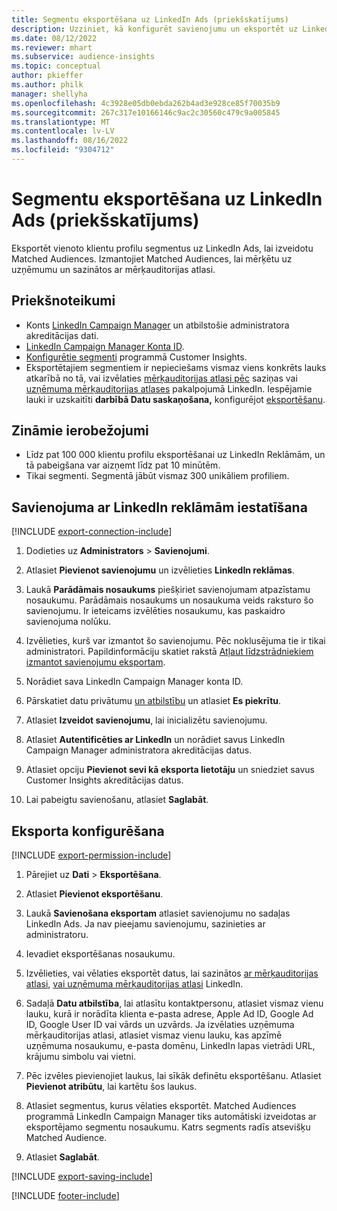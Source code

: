 ```yaml
---
title: Segmentu eksportēšana uz LinkedIn Ads (priekšskatījums)
description: Uzziniet, kā konfigurēt savienojumu un eksportēt uz LinkedIn Ads.
ms.date: 08/12/2022
ms.reviewer: mhart
ms.subservice: audience-insights
ms.topic: conceptual
author: pkieffer
ms.author: philk
manager: shellyha
ms.openlocfilehash: 4c3928e05db0ebda262b4ad3e928ce85f70035b9
ms.sourcegitcommit: 267c317e10166146c9ac2c30560c479c9a005845
ms.translationtype: MT
ms.contentlocale: lv-LV
ms.lasthandoff: 08/16/2022
ms.locfileid: "9304712"
---
```

# <a name="export-segments-to-linkedin-ads-preview"></a>Segmentu eksportēšana uz LinkedIn Ads (priekšskatījums)

Eksportēt vienoto klientu profilu segmentus uz LinkedIn Ads, lai izveidotu Matched Audiences. Izmantojiet Matched Audiences, lai mērķētu uz uzņēmumu un sazinātos ar mērķauditorijas atlasi.

## <a name="prerequisites"></a>Priekšnoteikumi

- Konts [LinkedIn Campaign Manager](https://business.linkedin.com/marketing-solutions/ads) un atbilstošie administratora akreditācijas dati.
- [LinkedIn Campaign Manager Konta ID](https://www.linkedin.com/help/lms/answer/a424270).
- [Konfigurētie segmenti](segments.md) programmā Customer Insights.
- Eksportētajiem segmentiem ir nepieciešams vismaz viens konkrēts lauks atkarībā no tā, vai izvēlaties [mērķauditorijas atlasi pēc](https://business.linkedin.com/marketing-solutions/ad-targeting/contact-targeting) saziņas vai [uzņēmuma mērķauditorijas atlases](https://business.linkedin.com/marketing-solutions/ad-targeting/account-targeting) pakalpojumā LinkedIn. Iespējamie lauki ir uzskaitīti **darbībā Datu saskaņošana,** konfigurējot [eksportēšanu](#configure-an-export).

## <a name="known-limitations"></a>Zināmie ierobežojumi

- Līdz pat 100 000 klientu profilu eksportēšanai uz LinkedIn Reklāmām, un tā pabeigšana var aizņemt līdz pat 10 minūtēm.
- Tikai segmenti. Segmentā jābūt vismaz 300 unikāliem profiliem.

## <a name="set-up-connection-to-linkedin-ads"></a>Savienojuma ar LinkedIn reklāmām iestatīšana

[!INCLUDE [export-connection-include](includes/export-connection-admn.md)]

1. Dodieties uz **Administrators** > **Savienojumi**.

1. Atlasiet **Pievienot savienojumu** un izvēlieties **LinkedIn reklāmas**.

1. Laukā **Parādāmais nosaukums** piešķiriet savienojumam atpazīstamu nosaukumu. Parādāmais nosaukums un nosaukuma veids raksturo šo savienojumu. Ir ieteicams izvēlēties nosaukumu, kas paskaidro savienojuma nolūku.

1. Izvēlieties, kurš var izmantot šo savienojumu. Pēc noklusējuma tie ir tikai administratori. Papildinformāciju skatiet rakstā [Atļaut līdzstrādniekiem izmantot savienojumu eksportam](connections.md#allow-contributors-to-use-a-connection-for-exports).

1. Norādiet sava LinkedIn Campaign Manager konta ID.

1. Pārskatiet datu privātumu [un atbilstību](connections.md#data-privacy-and-compliance) un atlasiet **Es piekrītu**.

1. Atlasiet **Izveidot savienojumu**, lai inicializētu savienojumu.

1. Atlasiet **Autentificēties ar LinkedIn** un norādiet savus LinkedIn Campaign Manager administratora akreditācijas datus.

1. Atlasiet opciju **Pievienot sevi kā eksporta lietotāju** un sniedziet savus Customer Insights akreditācijas datus.

1. Lai pabeigtu savienošanu, atlasiet **Saglabāt**.

## <a name="configure-an-export"></a>Eksporta konfigurēšana

[!INCLUDE [export-permission-include](includes/export-permission.md)]

1. Pārejiet uz **Dati** > **Eksportēšana**.

1. Atlasiet **Pievienot eksportēšanu**.

1. Laukā **Savienošana eksportam** atlasiet savienojumu no sadaļas LinkedIn Ads. Ja nav pieejamu savienojumu, sazinieties ar administratoru.

1. Ievadiet eksportēšanas nosaukumu.

1. Izvēlieties, vai vēlaties eksportēt datus, lai sazinātos [ar mērķauditorijas atlasi](https://business.linkedin.com/marketing-solutions/ad-targeting/contact-targeting), [vai uzņēmuma mērķauditorijas atlasi](https://business.linkedin.com/marketing-solutions/ad-targeting/account-targeting) LinkedIn.

1. Sadaļā **Datu atbilstība**, lai atlasītu kontaktpersonu, atlasiet vismaz vienu lauku, kurā ir norādīta klienta e-pasta adrese, Apple Ad ID, Google Ad ID, Google User ID vai vārds un uzvārds. Ja izvēlaties uzņēmuma mērķauditorijas atlasi, atlasiet vismaz vienu lauku, kas apzīmē uzņēmuma nosaukumu, e-pasta domēnu, LinkedIn lapas vietrādi URL, krājumu simbolu vai vietni.

1. Pēc izvēles pievienojiet laukus, lai sīkāk definētu eksportēšanu. Atlasiet **Pievienot atribūtu**, lai kartētu šos laukus.

1. Atlasiet segmentus, kurus vēlaties eksportēt. Matched Audiences programmā LinkedIn Campaign Manager tiks automātiski izveidotas ar eksportējamo segmentu nosaukumu. Katrs segments radīs atsevišķu Matched Audience.

1. Atlasiet **Saglabāt**.

[!INCLUDE [export-saving-include](includes/export-saving.md)]

[!INCLUDE [footer-include](includes/footer-banner.md)]
